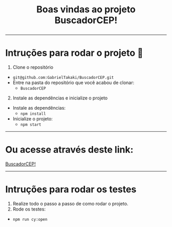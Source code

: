 # <p align=center> Boas vindas ao projeto BuscadorCEP! </p>


---

# Intruções para rodar o projeto  :pencil:

1. Clone o repositório
  * `git@github.com:GabrielTakaki/BuscadorCEP.git`
  * Entre na pasta do repositório que você acabou de clonar:
    * `BuscadorCEP`

2. Instale as dependências e inicialize o projeto
  * Instale as dependências:
    * `npm install`
  * Inicialize o projeto:
    * `npm start`

---

# Ou acesse através deste link:

[BuscadorCEP!](https://buscador-cep-origin.herokuapp.com/)


---

# Intruções para rodar os testes

1. Realize todo o passo a passo de como rodar o projeto.
2. Rode os testes:
  * `npm run cy:open`
